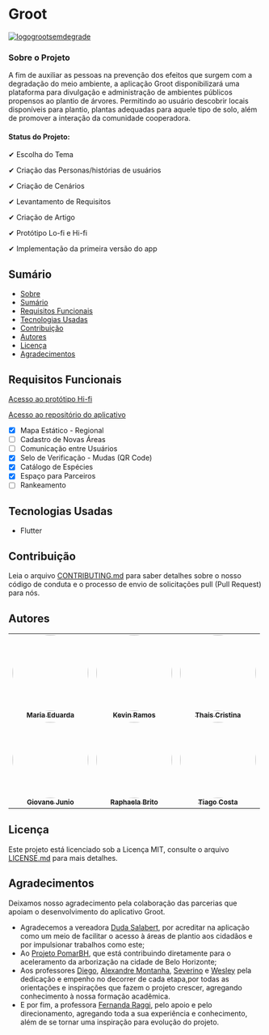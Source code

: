 # Groot

<a href="https://imgbb.com/"><img src="https://i.ibb.co/KqvX56L/logogrootsemdegrade.png" alt="logogrootsemdegrade" border="0"></a>


###  Sobre o Projeto

A fim de auxiliar as pessoas na prevenção dos efeitos que surgem com a degradação do meio ambiente, a aplicação Groot disponibilizará uma plataforma para divulgação e administração de ambientes públicos propensos ao plantio de árvores. Permitindo ao usuário descobrir locais disponíveis para plantio, plantas adequadas para aquele tipo de solo, além de promover a interação da comunidade cooperadora.

#### Status do Projeto: 
✔ Escolha do Tema

✔ Criação das Personas/histórias de usuários

✔ Criação de Cenários

✔ Levantamento de Requisitos 

✔ Criação de Artigo

✔ Protótipo Lo-fi e Hi-fi

✔ Implementação da primeira versão do app


##  Sumário
- [Sobre](https://github.com/projeto-unabr/Groot-App/blob/main/README.md#sobre-o-projeto "Sobre")
- [Sumário](https://github.com/projeto-unabr/Groot-App/blob/main/README.md#sum%C3%A1rio "Sumário")
- [Requisitos Funcionais](https://github.com/projeto-unabr/Groot-App/blob/main/README.md#requisitos-funcionais "Requisitos Funcionais")
- [Tecnologias Usadas](https://github.com/projeto-unabr/Groot-App/blob/main/README.md#tecnologias-usadas "Tecnologias Usadas")
- [Contribuição](https://github.com/projeto-unabr/Groot-App/blob/main/README.md#contribui%C3%A7%C3%A3o "Contribuição")
- [Autores](https://github.com/projeto-unabr/Groot-App/blob/main/README.md#autores "Autores")
- [Licença](https://github.com/projeto-unabr/Groot-App/blob/main/README.md#licen%C3%A7a "Licença")
- [Agradecimentos](https://github.com/projeto-unabr/Groot-App/blob/main/README.md#agradecimentos "Agradecimentos")

## Requisitos Funcionais

[Acesso ao protótipo Hi-fi](https://www.figma.com/proto/ETBgVqmVieLF7eWws5is3N/Groot?page-id=0%3A1&node-id=19%3A109&viewport=429%2C472%2C0.05837205424904823&scaling=scale-down) 


[Acesso ao repositório do aplicativo](https://github.com/projeto-unabr/groot_app)

- [X] Mapa Estático - Regional
- [ ] Cadastro de Novas Áreas
- [ ] Comunicação entre Usuários
- [X] Selo de Verificação - Mudas
(QR Code)
- [X] Catálogo de Espécies
- [X] Espaço para Parceiros
- [ ] Rankeamento

## Tecnologias Usadas
- Flutter  

## Contribuição
Leia o arquivo [CONTRIBUTING.md](http://github.com/projeto-unabr/Groot-App/blob/main/CONTRIBUTING.md "CONTRIBUTING.md") para saber detalhes sobre o nosso código de conduta e o processo de envio de solicitações pull (Pull Request) para nós.

## Autores

<table>
    <tr>
      <td align="center"><a href="https://www.linkedin.com/in/maria-eduarda-benício-0112961ab"><img style="border-radius: 50%;" src="https://i.ibb.co/KrsqqYG/Maria-Eduarda-1.png" width="150px;" alt=""/><br /><sub><b>Maria Eduarda</b></sub></a><br /></td>
      <td align="center"><a href="https://www.linkedin.com/in/kevin-ramos-71ba56209"><img style="border-radius: 50%;" src="https://i.ibb.co/MRJG2cW/kevin.png" width="150px;" alt=""/><br /><sub><b>Kevin Ramos</b></sub></a><br /></td>
      <td align="center"><a href="https://"><img style="border-radius: 50%;" src="https://i.ibb.co/KjQfRdS/Thais-2.png" width="150px;" alt=""/><br /><sub><b>Thais Cristina</b></sub></a><br /></td>
    </tr>
    <tr>
      <td align="center"><a href="https://www.linkedin.com/in/giovane-junio-767bb3170"><img style="border-radius: 50%;" src="https://i.ibb.co/MCKWWBn/Giovane-1.png" width="150px;" alt=""/><br /><sub><b>Giovane Junio</b></sub></a><br /></td>
      <td align="center"><a href="https://www.linkedin.com/in/raibrito"><img style="border-radius: 50%;" src="https://i.ibb.co/2S5TJy9/Rai-1.png" width="150px;" alt=""/><br /><sub><b>Raphaela Brito</b></sub></a><br /></td>
      <td align="center"><a href="https://www.linkedin.com/in/tiago-costa-80a34097"><img style="border-radius: 50%;" src="https://i.ibb.co/qpZDqjH/Thiago-1.png" width="150px;" alt=""/><br /><sub><b>Tiago Costa</b></sub></a><br/></td>
    </tr>
  </table>
  

## Licença
Este projeto está licenciado sob a Licença MIT, consulte o arquivo [LICENSE.md](https://github.com/projeto-unabr/Groot-App/blob/main/LICENSE "LICENSE.md") para mais detalhes.

## Agradecimentos
Deixamos nosso agradecimento pela colaboração das parcerias que apoiam o desenvolvimento do aplicativo Groot.

- Agradecemos a vereadora [Duda Salabert](http://dudasalabert.com.br/ "Duda Salabert"), por acreditar na aplicação como um meio de facilitar o acesso à áreas de plantio aos cidadãos e por impulsionar trabalhos como este;
- Ao [Projeto PomarBH](http://www.instagram.com/projetopomarbh/ "Projeto PomarBH"), que está contribuindo diretamente para o aceleramento da arborização na cidade de Belo Horizonte; 
- Aos professores [Diego](http://www.linkedin.com/in/diegoaugustobarros "Diego"), [Alexandre Montanha](https://www.linkedin.com/in/alexandre-oliveira-montanha/), [Severino]() e [Wesley](http://www.linkedin.com/in/wesley-maciel-221a823a "Wesley") pela dedicação e empenho no decorrer de cada etapa,por todas as orientações e inspirações que fazem o projeto crescer, agregando conhecimento à nossa formação acadêmica. 
- E por fim, a professora [Fernanda Raggi](https://www.linkedin.com/in/fernanda-raggi-grossi-5552418b "Fernanda Raggi"), pelo apoio e pelo direcionamento, agregando toda a sua experiência e conhecimento, além de se tornar uma inspiração para evolução do projeto.
